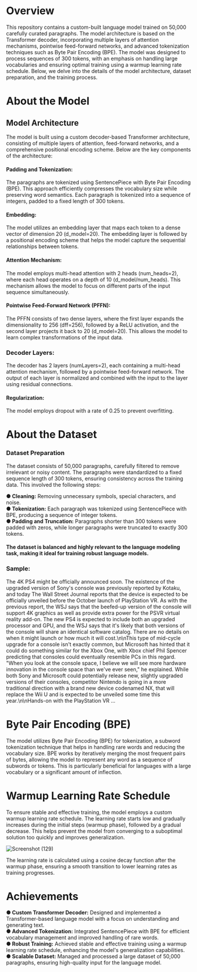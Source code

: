 # Overview
This repository contains a custom-built language model trained on 50,000 carefully curated paragraphs. The model architecture is based on the Transformer decoder, incorporating multiple layers of attention mechanisms, pointwise feed-forward networks, and advanced tokenization techniques such as Byte Pair Encoding (BPE). The model was designed to process sequences of 300 tokens, with an emphasis on handling large vocabularies and ensuring optimal training using a warmup learning rate schedule. Below, we delve into the details of the model architecture, dataset preparation, and the training process.

# About the Model
## Model Architecture
The model is built using a custom decoder-based Transformer architecture, consisting of multiple layers of attention, feed-forward networks, and a comprehensive positional encoding scheme. Below are the key components of the architecture:   
  
#### Padding and Tokenization:   
The paragraphs are tokenized using SentencePiece with Byte Pair Encoding (BPE). This approach efficiently compresses the vocabulary size while preserving word semantics. Each paragraph is tokenized into a sequence of integers, padded to a fixed length of 300 tokens.  
  
#### Embedding: 
The model utilizes an embedding layer that maps each token to a dense vector of dimension 20 (d_model=20). The embedding layer is followed by a positional encoding scheme that helps the model capture the sequential relationships between tokens.  
  
#### Attention Mechanism: 
The model employs multi-head attention with 2 heads (num_heads=2), where each head operates on a depth of 10 (d_model/num_heads). This mechanism allows the model to focus on different parts of the input sequence simultaneously.  
  
#### Pointwise Feed-Forward Network (PFFN):  
The PFFN consists of two dense layers, where the first layer expands the dimensionality to 256 (dff=256), followed by a ReLU activation, and the second layer projects it back to 20 (d_model=20). This allows the model to learn complex transformations of the input data.  
  
### Decoder Layers:  
The decoder has 2 layers (numLayers=2), each containing a multi-head attention mechanism, followed by a pointwise feed-forward network. The output of each layer is normalized and combined with the input to the layer using residual connections.    
  
#### Regularization:  
The model employs dropout with a rate of 0.25 to prevent overfitting.  

# About the Dataset
### Dataset Preparation
The dataset consists of 50,000 paragraphs, carefully filtered to remove irrelevant or noisy content. The paragraphs were standardized to a fixed sequence length of 300 tokens, ensuring consistency across the training data. This involved the following steps:

__● Cleaning:__ Removing unnecessary symbols, special characters, and noise.  
__● Tokenization:__ Each paragraph was tokenized using SentencePiece with BPE, producing a sequence of integer tokens.  
__● Padding and Truncation:__ Paragraphs shorter than 300 tokens were padded with zeros, while longer paragraphs were truncated to exactly 300 tokens.  
#### The dataset is balanced and highly relevant to the language modeling task, making it ideal for training robust language models.  
### Sample:
The 4K PS4 might be officially announced soon. The existence of the upgraded version of Sony\'s console was previously reported by Kotaku, and today The Wall Street Journal reports that the device is expected to be officially unveiled before the October launch of PlayStation VR. As with the previous report, the WSJ says that the beefed-up version of the console will support 4K graphics as well as provide extra power for the PSVR virtual reality add-on. The new PS4 is expected to include both an upgraded processor and GPU, and the WSJ says that it\'s likely that both versions of the console will share an identical software catalog. There are no details on when it might launch or how much it will cost.\n\nThis type of mid-cycle upgrade for a console isn\'t exactly common, but Microsoft has hinted that it could do something similar for the Xbox One, with Xbox chief Phil Spencer predicting that consoles could eventually resemble PCs in this regard. "When you look at the console space, I believe we will see more hardware innovation in the console space than we\'ve ever seen," he explained. While both Sony and Microsoft could potentially release new, slightly upgraded versions of their consoles, competitor Nintendo is going in a more traditional direction with a brand new device codenamed NX, that will replace the Wii U and is expected to be unveiled some time this year.\n\nHands-on with the PlayStation VR ...

# Byte Pair Encoding (BPE)
The model utilizes Byte Pair Encoding (BPE) for tokenization, a subword tokenization technique that helps in handling rare words and reducing the vocabulary size. BPE works by iteratively merging the most frequent pairs of bytes, allowing the model to represent any word as a sequence of subwords or tokens. This is particularly beneficial for languages with a large vocabulary or a significant amount of inflection.

# Warmup Learning Rate Schedule
To ensure stable and effective training, the model employs a custom warmup learning rate schedule. The learning rate starts low and gradually increases during the initial steps (warmup phase), followed by a gradual decrease. This helps prevent the model from converging to a suboptimal solution too quickly and improves generalization.

![Screenshot (129)](https://github.com/user-attachments/assets/33e66734-801f-4da1-963a-0bdd01abc7e3)


The learning rate is calculated using a cosine decay function after the warmup phase, ensuring a smooth transition to lower learning rates as training progresses.


# Achievements
__● Custom Transformer Decoder:__ Designed and implemented a Transformer-based language model with a focus on understanding and generating text.   
__● Advanced Tokenization:__ Integrated SentencePiece with BPE for efficient vocabulary management and improved handling of rare words.   
__● Robust Training:__ Achieved stable and effective training using a warmup learning rate schedule, enhancing the model's generalization capabilities.   
__● Scalable Dataset:__ Managed and processed a large dataset of 50,000 paragraphs, ensuring high-quality input for the language model.   
